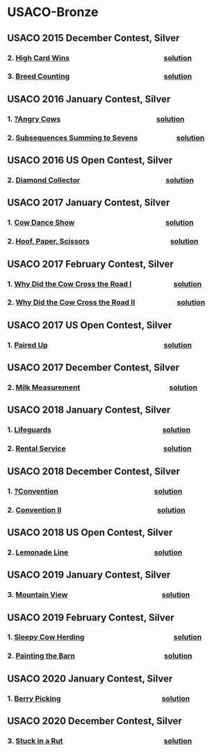 # USACO-Bronze

## USACO 2015 December Contest, Silver
### 2.  [High Card Wins](http://www.usaco.org/index.php?page=viewproblem2&cpid=571)     &nbsp; &nbsp; &nbsp; &nbsp; &nbsp;&nbsp; &nbsp; &nbsp; &nbsp; &nbsp; &nbsp; &nbsp; &nbsp; &nbsp; &nbsp; &nbsp; &nbsp; &nbsp; &nbsp; &nbsp; &nbsp; &nbsp; &nbsp; &nbsp; &nbsp; &nbsp; &nbsp; &nbsp;      [solution](solution/2015/dec/cards.py) 
### 3.  [Breed Counting](http://www.usaco.org/index.php?page=viewproblem2&cpid=572)     &nbsp; &nbsp; &nbsp; &nbsp; &nbsp;&nbsp; &nbsp; &nbsp; &nbsp; &nbsp; &nbsp; &nbsp; &nbsp; &nbsp; &nbsp; &nbsp; &nbsp; &nbsp; &nbsp; &nbsp; &nbsp; &nbsp; &nbsp; &nbsp; &nbsp; &nbsp; &nbsp; &nbsp;      [solution](solution/2015/dec/breed.py) 

## USACO 2016 January Contest, Silver
### 1.  [?Angry Cows](http://www.usaco.org/index.php?page=viewproblem2&cpid=594)   &nbsp; &nbsp; &nbsp; &nbsp; &nbsp;  &nbsp; &nbsp; &nbsp; &nbsp; &nbsp;   &nbsp; &nbsp; &nbsp; &nbsp; &nbsp;  &nbsp; &nbsp; &nbsp; &nbsp; &nbsp; &nbsp; &nbsp;  &nbsp; &nbsp; &nbsp; &nbsp; &nbsp; &nbsp;      [solution](solution/2016/jan/angry.py)
### 2.  [Subsequences Summing to Sevens](http://www.usaco.org/index.php?page=viewproblem2&cpid=595)   &nbsp; &nbsp; &nbsp; &nbsp; &nbsp; &nbsp; &nbsp; &nbsp; &nbsp; &nbsp; &nbsp;      [solution](solution/2016/jan/div7.py) 

## USACO 2016 US Open Contest, Silver
### 2.  [Diamond Collector](http://www.usaco.org/index.php?page=viewproblem2&cpid=643)  &nbsp; &nbsp; &nbsp; &nbsp; &nbsp; &nbsp; &nbsp;  &nbsp; &nbsp;  &nbsp; &nbsp; &nbsp; &nbsp; &nbsp; &nbsp; &nbsp; &nbsp; &nbsp; &nbsp; &nbsp; &nbsp; &nbsp; &nbsp; &nbsp; &nbsp;      [solution](solution/2016/open/diamond.py) 

## USACO 2017 January Contest, Silver
### 1.  [Cow Dance Show](http://www.usaco.org/index.php?page=viewproblem2&cpid=690)       &nbsp; &nbsp; &nbsp; &nbsp; &nbsp; &nbsp; &nbsp; &nbsp;&nbsp; &nbsp; &nbsp; &nbsp; &nbsp; &nbsp; &nbsp; &nbsp; &nbsp; &nbsp; &nbsp; &nbsp; &nbsp; &nbsp; &nbsp; &nbsp; &nbsp; &nbsp; &nbsp;      [solution](solution/2017/jan/dance.py) 
### 2.  [Hoof, Paper, Scissors](http://www.usaco.org/index.php?page=viewproblem2&cpid=691)       &nbsp; &nbsp; &nbsp; &nbsp; &nbsp;&nbsp; &nbsp; &nbsp; &nbsp; &nbsp; &nbsp; &nbsp; &nbsp; &nbsp; &nbsp; &nbsp; &nbsp; &nbsp; &nbsp; &nbsp; &nbsp; &nbsp; &nbsp; &nbsp;      [solution](solution/2017/jan/hps.py) 

## USACO 2017 February Contest, Silver
### 1.  [Why Did the Cow Cross the Road I](http://www.usaco.org/index.php?page=viewproblem2&cpid=714)     &nbsp; &nbsp; &nbsp; &nbsp; &nbsp; &nbsp; &nbsp; &nbsp; &nbsp; &nbsp; &nbsp; &nbsp;      [solution](solution/2017/feb/cross_road_1.py) 
### 2.  [Why Did the Cow Cross the Road II](http://www.usaco.org/index.php?page=viewproblem2&cpid=715)     &nbsp; &nbsp; &nbsp; &nbsp; &nbsp; &nbsp; &nbsp; &nbsp; &nbsp; &nbsp; &nbsp; &nbsp;      [solution](solution/2017/feb/cross_road_2.py) 

## USACO 2017 US Open Contest, Silver
### 1.  [Paired Up](http://www.usaco.org/index.php?page=viewproblem2&cpid=738)     &nbsp; &nbsp; &nbsp; &nbsp; &nbsp; &nbsp; &nbsp; &nbsp; &nbsp; &nbsp; &nbsp; &nbsp; &nbsp; &nbsp; &nbsp; &nbsp; &nbsp; &nbsp; &nbsp; &nbsp; &nbsp; &nbsp; &nbsp; &nbsp; &nbsp; &nbsp;  &nbsp; &nbsp; &nbsp; &nbsp; &nbsp; &nbsp; &nbsp; &nbsp;      [solution](solution/2017/open/pair.py) 

## USACO 2017 December Contest, Silver
### 2.  [Milk Measurement](http://www.usaco.org/index.php?page=viewproblem2&cpid=763)     &nbsp; &nbsp; &nbsp; &nbsp; &nbsp;  &nbsp; &nbsp; &nbsp; &nbsp; &nbsp; &nbsp; &nbsp; &nbsp; &nbsp; &nbsp; &nbsp; &nbsp; &nbsp;  &nbsp; &nbsp; &nbsp; &nbsp; &nbsp; &nbsp; &nbsp; &nbsp;      [solution](solution/2017/dec/milk.py)

## USACO 2018 January Contest, Silver
### 1.  [Lifeguards](http://www.usaco.org/index.php?page=viewproblem2&cpid=786)     &nbsp; &nbsp; &nbsp; &nbsp; &nbsp; &nbsp; &nbsp; &nbsp; &nbsp; &nbsp; &nbsp; &nbsp; &nbsp; &nbsp;&nbsp; &nbsp; &nbsp; &nbsp; &nbsp; &nbsp; &nbsp; &nbsp; &nbsp; &nbsp; &nbsp; &nbsp; &nbsp; &nbsp; &nbsp; &nbsp; &nbsp; &nbsp; &nbsp;      [solution](solution/2018/jan/lifeguards.py) 
### 2.  [Rental Service](http://www.usaco.org/index.php?page=viewproblem2&cpid=787)     &nbsp; &nbsp; &nbsp; &nbsp; &nbsp; &nbsp; &nbsp; &nbsp; &nbsp; &nbsp;&nbsp; &nbsp; &nbsp; &nbsp; &nbsp; &nbsp; &nbsp; &nbsp; &nbsp; &nbsp; &nbsp; &nbsp; &nbsp; &nbsp; &nbsp; &nbsp; &nbsp; &nbsp; &nbsp;      [solution](solution/2018/jan/rental.py) 

## USACO 2018 December Contest, Silver
### 1.  [?Convention](http://www.usaco.org/index.php?page=viewproblem2&cpid=858)     &nbsp; &nbsp;  &nbsp; &nbsp; &nbsp; &nbsp; &nbsp;  &nbsp; &nbsp; &nbsp; &nbsp; &nbsp; &nbsp; &nbsp; &nbsp; &nbsp; &nbsp; &nbsp; &nbsp; &nbsp;  &nbsp; &nbsp; &nbsp; &nbsp; &nbsp; &nbsp; &nbsp; &nbsp;   [solution](solution/2018/dec/convention.py)
### 2.  [Convention II](http://www.usaco.org/index.php?page=viewproblem2&cpid=859)     &nbsp; &nbsp;  &nbsp; &nbsp; &nbsp; &nbsp; &nbsp;  &nbsp; &nbsp; &nbsp; &nbsp; &nbsp; &nbsp; &nbsp; &nbsp; &nbsp; &nbsp; &nbsp; &nbsp; &nbsp;  &nbsp; &nbsp; &nbsp; &nbsp; &nbsp; &nbsp; &nbsp; &nbsp;   [solution](solution/2018/dec/convention2.py)

## USACO 2018 US Open Contest, Silver
### 2.  [Lemonade Line](http://www.usaco.org/index.php?page=viewproblem2&cpid=835)     &nbsp; &nbsp;  &nbsp; &nbsp; &nbsp; &nbsp; &nbsp; &nbsp; &nbsp; &nbsp; &nbsp; &nbsp; &nbsp; &nbsp; &nbsp; &nbsp; &nbsp;  &nbsp; &nbsp; &nbsp; &nbsp; &nbsp; &nbsp; &nbsp; &nbsp;   [solution](solution/2018/open/line.py)

## USACO 2019 January Contest, Silver
### 3.  [Mountain View](http://www.usaco.org/index.php?page=viewproblem2&cpid=896)     &nbsp; &nbsp; &nbsp; &nbsp; &nbsp; &nbsp; &nbsp; &nbsp; &nbsp; &nbsp; &nbsp; &nbsp; &nbsp; &nbsp;&nbsp; &nbsp; &nbsp; &nbsp; &nbsp; &nbsp; &nbsp; &nbsp; &nbsp; &nbsp; &nbsp; &nbsp; &nbsp; &nbsp;      [solution](solution/2019/jan/mountainview.py)

## USACO 2019 February Contest, Silver
### 1.  [Sleepy Cow Herding](http://www.usaco.org/index.php?page=viewproblem2&cpid=918)     &nbsp; &nbsp; &nbsp; &nbsp; &nbsp; &nbsp; &nbsp; &nbsp; &nbsp; &nbsp; &nbsp; &nbsp; &nbsp; &nbsp; &nbsp; &nbsp; &nbsp; &nbsp; &nbsp; &nbsp; &nbsp; &nbsp; &nbsp; &nbsp; &nbsp; &nbsp;      [solution](solution/2019/feb/sleepy.py) 
### 2.  [Painting the Barn](http://www.usaco.org/index.php?page=viewproblem2&cpid=919)     &nbsp; &nbsp; &nbsp; &nbsp; &nbsp; &nbsp; &nbsp; &nbsp; &nbsp; &nbsp; &nbsp; &nbsp; &nbsp; &nbsp; &nbsp; &nbsp; &nbsp; &nbsp; &nbsp; &nbsp; &nbsp; &nbsp; &nbsp; &nbsp; &nbsp; &nbsp;      [solution](solution/2019/feb/paint.py) 

## USACO 2020 January Contest, Silver
### 1.  [Berry Picking](http://www.usaco.org/index.php?page=viewproblem2&cpid=990)     &nbsp; &nbsp;   &nbsp; &nbsp; &nbsp; &nbsp; &nbsp;&nbsp; &nbsp; &nbsp; &nbsp; &nbsp; &nbsp; &nbsp; &nbsp; &nbsp; &nbsp; &nbsp; &nbsp; &nbsp; &nbsp; &nbsp; &nbsp; &nbsp; &nbsp; &nbsp; &nbsp; &nbsp; &nbsp; &nbsp;      [solution](solution/2020/jan/berry.py)


## USACO 2020 December Contest, Silver
### 3.  [Stuck in a Rut](http://www.usaco.org/index.php?page=viewproblem2&cpid=1064)     &nbsp; &nbsp;   &nbsp; &nbsp; &nbsp; &nbsp; &nbsp;&nbsp; &nbsp; &nbsp; &nbsp; &nbsp; &nbsp; &nbsp; &nbsp; &nbsp; &nbsp; &nbsp; &nbsp; &nbsp; &nbsp; &nbsp; &nbsp; &nbsp; &nbsp; &nbsp; &nbsp; &nbsp; &nbsp; &nbsp;      [solution](solution/2020/dec/stuck.py)
